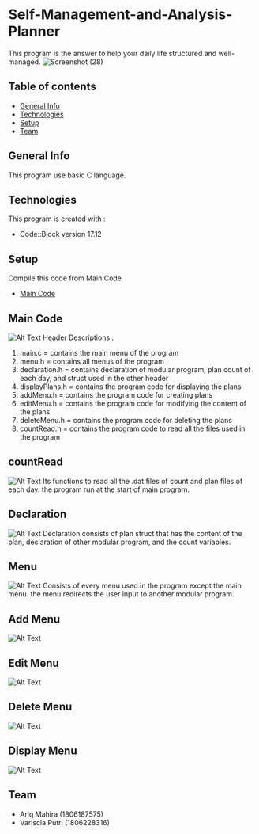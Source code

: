 # Self-Management-and-Analysis-Planner
This program is the answer to help your daily life structured and well-managed.
![Screenshot (28)](https://user-images.githubusercontent.com/56747506/67136800-e1720a00-f255-11e9-999d-874a92882d56.png)


## Table of contents
* [General Info](#general-info)
* [Technologies](#technologies)
* [Setup](#setup)
* [Team](#team)

## General Info
This program use basic C language.

## Technologies
This program is created with :
* Code::Block version 17.12

## Setup
Compile this code from Main Code
* [Main Code](#main-code)

## Main Code
![Alt Text](http://g.recordit.co/RsTa2yu3os.gif)
Header Descriptions :
1) main.c = contains the main menu of the program
2) menu.h = contains all menus of the program
3) declaration.h = contains declaration of modular program, plan count of each day, and struct used in the other header
4) displayPlans.h = contains the program code for displaying the plans
5) addMenu.h = contains the program code for creating plans
6) editMenu.h = contains the program code for modifying the content of the plans
7) deleteMenu.h = contains the program code for deleting the plans
8) countRead.h = contains the program code to read all the files used in the program

## countRead
![Alt Text](http://g.recordit.co/iFTi002IQL.gif)
Its functions to read all the .dat files of count and plan files of each day. the program run at the start of main program.

## Declaration
![Alt Text](http://g.recordit.co/vfIILjxmn9.gif)
Declaration consists of plan struct that has the content of the plan, declaration of other modular program, and the count variables.
## Menu
![Alt Text](http://g.recordit.co/oTrEGHavL8.gif)
Consists of every menu used in the program except the main menu. the menu redirects the user input to another modular program.

## Add Menu
![Alt Text](http://g.recordit.co/PmA8vLvft0.gif)

## Edit Menu
![Alt Text](http://g.recordit.co/ShEaTCrui9.gif)

## Delete Menu
![Alt Text](http://g.recordit.co/TloFMOMfI2.gif)

## Display Menu
![Alt Text](http://g.recordit.co/kGDBowua0T.gif)

## Team
* Ariq Mahira (1806187575)
* Variscia Putri (1806228316)

